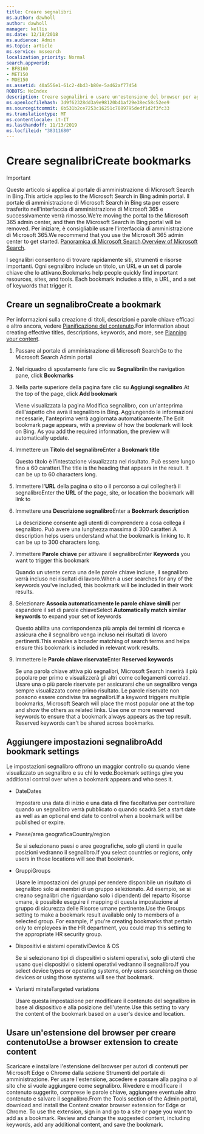 ```yaml
---
title: Creare segnalibri
ms.author: dawholl
author: dawholl
manager: kellis
ms.date: 12/18/2018
ms.audience: Admin
ms.topic: article
ms.service: mssearch
localization_priority: Normal
search.appverid:
- BFB160
- MET150
- MOE150
ms.assetid: 40a556e1-61c2-4bd3-b80e-5ad62af77454
ROBOTS: NoIndex
description: Creare segnalibri o usare un'estensione del browser per aggiungerli ai risultati di lavoro di Microsoft Search
ms.openlocfilehash: 3d9f62328dd3a9e98120b41af29e38ec58c52ee9
ms.sourcegitcommit: 6b531b2ce7253c16251c7089795dedf1d2f3fc33
ms.translationtype: MT
ms.contentlocale: it-IT
ms.lasthandoff: 11/13/2019
ms.locfileid: "38311680"
---
```

# <a name="create-bookmarks"></a><span data-ttu-id="f6d09-103">Creare segnalibri</span><span class="sxs-lookup"><span data-stu-id="f6d09-103">Create bookmarks</span></span>

> [!IMPORTANT]
> <span data-ttu-id="f6d09-104">Questo articolo si applica al portale di amministrazione di Microsoft Search in Bing.</span><span class="sxs-lookup"><span data-stu-id="f6d09-104">This article applies to the Microsoft Search in Bing admin portal.</span></span> <span data-ttu-id="f6d09-105">Il portale di amministrazione di Microsoft Search in Bing sta per essere trasferito nell'interfaccia di amministrazione di Microsoft 365 e successivamente verrà rimosso.</span><span class="sxs-lookup"><span data-stu-id="f6d09-105">We’re moving the portal to the Microsoft 365 admin center, and then the Microsoft Search in Bing portal will be removed.</span></span> <span data-ttu-id="f6d09-106">Per iniziare, è consigliabile usare l'interfaccia di amministrazione di Microsoft 365.</span><span class="sxs-lookup"><span data-stu-id="f6d09-106">We recommend that you use the Microsoft 365 admin center to get started.</span></span> <span data-ttu-id="f6d09-107">[Panoramica di Microsoft Search](overview-microsoft-search.md).</span><span class="sxs-lookup"><span data-stu-id="f6d09-107">[Overview of Microsoft Search](overview-microsoft-search.md).</span></span>
    
<span data-ttu-id="f6d09-p102">I segnalibri consentono di trovare rapidamente siti, strumenti e risorse importanti. Ogni segnalibro include un titolo, un URL e un set di parole chiave che lo attivano.</span><span class="sxs-lookup"><span data-stu-id="f6d09-p102">Bookmarks help people quickly find important resources, sites, and tools. Each bookmark includes a title, a URL, and a set of keywords that trigger it.</span></span>
  
## <a name="create-a-bookmark"></a><span data-ttu-id="f6d09-110">Creare un segnalibro</span><span class="sxs-lookup"><span data-stu-id="f6d09-110">Create a bookmark</span></span>

<span data-ttu-id="f6d09-111">Per informazioni sulla creazione di titoli, descrizioni e parole chiave efficaci e altro ancora, vedere [Pianificazione del contenuto](plan-your-content.md).</span><span class="sxs-lookup"><span data-stu-id="f6d09-111">For information about creating effective titles, descriptions, keywords, and more, see [Planning your content](plan-your-content.md).</span></span>
  
1. <span data-ttu-id="f6d09-112">Passare al portale di amministrazione di Microsoft Search</span><span class="sxs-lookup"><span data-stu-id="f6d09-112">Go to the Microsoft Search Admin portal</span></span>
    
2. <span data-ttu-id="f6d09-113">Nel riquadro di spostamento fare clic su **Segnalibri**</span><span class="sxs-lookup"><span data-stu-id="f6d09-113">In the navigation pane, click **Bookmarks**</span></span>
    
3. <span data-ttu-id="f6d09-114">Nella parte superiore della pagina fare clic su **Aggiungi segnalibro**.</span><span class="sxs-lookup"><span data-stu-id="f6d09-114">At the top of the page, click **Add bookmark**</span></span>
    
    <span data-ttu-id="f6d09-p103">Viene visualizzata la pagina Modifica segnalibro, con un'anteprima dell'aspetto che avrà il segnalibro in Bing. Aggiungendo le informazioni necessarie, l'anteprima verrà aggiornata automaticamente.</span><span class="sxs-lookup"><span data-stu-id="f6d09-p103">The Edit bookmark page appears, with a preview of how the bookmark will look on Bing. As you add the required information, the preview will automatically update.</span></span>
    
4. <span data-ttu-id="f6d09-117">Immettere un **Titolo del segnalibro**</span><span class="sxs-lookup"><span data-stu-id="f6d09-117">Enter a **Bookmark title**</span></span>
    
    <span data-ttu-id="f6d09-p104">Questo titolo è l'intestazione visualizzata nel risultato. Può essere lungo fino a 60 caratteri.</span><span class="sxs-lookup"><span data-stu-id="f6d09-p104">The title is the heading that appears in the result. It can be up to 60 characters long.</span></span>
    
5. <span data-ttu-id="f6d09-120">Immettere l'**URL** della pagina o sito o il percorso a cui collegherà il segnalibro</span><span class="sxs-lookup"><span data-stu-id="f6d09-120">Enter the **URL** of the page, site, or location the bookmark will link to</span></span> 
    
6. <span data-ttu-id="f6d09-121">Immettere una **Descrizione segnalibro**</span><span class="sxs-lookup"><span data-stu-id="f6d09-121">Enter a **Bookmark description**</span></span>
    
    <span data-ttu-id="f6d09-p105">La descrizione consente agli utenti di comprendere a cosa collega il segnalibro. Può avere una lunghezza massima di 300 caratteri.</span><span class="sxs-lookup"><span data-stu-id="f6d09-p105">A description helps users understand what the bookmark is linking to. It can be up to 300 characters long.</span></span>
    
7. <span data-ttu-id="f6d09-124">Immettere **Parole chiave** per attivare il segnalibro</span><span class="sxs-lookup"><span data-stu-id="f6d09-124">Enter **Keywords** you want to trigger this bookmark</span></span> 
    
    <span data-ttu-id="f6d09-125">Quando un utente cerca una delle parole chiave incluse, il segnalibro verrà incluso nei risultati di lavoro.</span><span class="sxs-lookup"><span data-stu-id="f6d09-125">When a user searches for any of the keywords you've included, this bookmark will be included in their work results.</span></span>
    
8. <span data-ttu-id="f6d09-126">Selezionare **Associa automaticamente le parole chiave simili** per espandere il set di parole chiave</span><span class="sxs-lookup"><span data-stu-id="f6d09-126">Select **Automatically match similar keywords** to expand your set of keywords</span></span> 
    
    <span data-ttu-id="f6d09-127">Questo abilita una corrispondenza più ampia dei termini di ricerca e assicura che il segnalibro venga incluso nei risultati di lavoro pertinenti.</span><span class="sxs-lookup"><span data-stu-id="f6d09-127">This enables a broader matching of search terms and helps ensure this bookmark is included in relevant work results.</span></span>
    
9. <span data-ttu-id="f6d09-128">Immettere le **Parole chiave riservate**</span><span class="sxs-lookup"><span data-stu-id="f6d09-128">Enter **Reserved keywords**</span></span>
    
    <span data-ttu-id="f6d09-p106">Se una parola chiave attiva più segnalibri, Microsoft Search inserirà il più popolare per primo e visualizzerà gli altri come collegamenti correlati. Usare una o più parole riservate per assicurarsi che un segnalibro venga sempre visualizzato come primo risultato. Le parole riservate non possono essere condivise tra segnalibri.</span><span class="sxs-lookup"><span data-stu-id="f6d09-p106">If a keyword triggers multiple bookmarks, Microsoft Search will place the most popular one at the top and show the others as related links. Use one or more reserved keywords to ensure that a bookmark always appears as the top result. Reserved keywords can't be shared across bookmarks.</span></span>
    
## <a name="add-bookmark-settings"></a><span data-ttu-id="f6d09-132">Aggiungere impostazioni segnalibro</span><span class="sxs-lookup"><span data-stu-id="f6d09-132">Add bookmark settings</span></span>

<span data-ttu-id="f6d09-133">Le impostazioni segnalibro offrono un maggior controllo su quando viene visualizzato un segnalibro e su chi lo vede.</span><span class="sxs-lookup"><span data-stu-id="f6d09-133">Bookmark settings give you additional control over when a bookmark appears and who sees it.</span></span>
  
- <span data-ttu-id="f6d09-134">Date</span><span class="sxs-lookup"><span data-stu-id="f6d09-134">Dates</span></span>
    
    <span data-ttu-id="f6d09-135">Impostare una data di inizio e una data di fine facoltativa per controllare quando un segnalibro verrà pubblicato o quando scadrà.</span><span class="sxs-lookup"><span data-stu-id="f6d09-135">Set a start date as well as an optional end date to control when a bookmark will be published or expire.</span></span> 
    
- <span data-ttu-id="f6d09-136">Paese/area geografica</span><span class="sxs-lookup"><span data-stu-id="f6d09-136">Country/region</span></span>
    
    <span data-ttu-id="f6d09-137">Se si selezionano paesi o aree geografiche, solo gli utenti in quelle posizioni vedranno il segnalibro.</span><span class="sxs-lookup"><span data-stu-id="f6d09-137">If you select countries or regions, only users in those locations will see that bookmark.</span></span>
    
- <span data-ttu-id="f6d09-138">Gruppi</span><span class="sxs-lookup"><span data-stu-id="f6d09-138">Groups</span></span>
    
    <span data-ttu-id="f6d09-p107">Usare le impostazioni dei gruppi per rendere disponibile un risultato di segnalibro solo ai membri di un gruppo selezionato. Ad esempio, se si creano segnalibri che riguardano solo i dipendenti del reparto Risorse umane, è possibile eseguire il mapping di questa impostazione al gruppo di sicurezza delle Risorse umane pertinente.</span><span class="sxs-lookup"><span data-stu-id="f6d09-p107">Use the Groups setting to make a bookmark result available only to members of a selected group. For example, if you're creating bookmarks that pertain only to employees in the HR department, you could map this setting to the appropriate HR security group.</span></span>
    
- <span data-ttu-id="f6d09-141">Dispositivi e sistemi operativi</span><span class="sxs-lookup"><span data-stu-id="f6d09-141">Device &amp; OS</span></span>
    
    <span data-ttu-id="f6d09-142">Se si selezionano tipi di dispositivi o sistemi operativi, solo gli utenti che usano quei dispositivi o sistemi operativi vedranno il segnalibro.</span><span class="sxs-lookup"><span data-stu-id="f6d09-142">If you select device types or operating systems, only users searching on those devices or using those systems will see that bookmark.</span></span>
    
- <span data-ttu-id="f6d09-143">Varianti mirate</span><span class="sxs-lookup"><span data-stu-id="f6d09-143">Targeted variations</span></span>
    
    <span data-ttu-id="f6d09-144">Usare questa impostazione per modificare il contenuto del segnalibro in base al dispositivo e alla posizione dell'utente.</span><span class="sxs-lookup"><span data-stu-id="f6d09-144">Use this setting to vary the content of the bookmark based on a user's device and location.</span></span>
    
## <a name="use-a-browser-extension-to-create-content"></a><span data-ttu-id="f6d09-145">Usare un'estensione del browser per creare contenuto</span><span class="sxs-lookup"><span data-stu-id="f6d09-145">Use a browser extension to create content</span></span>

<span data-ttu-id="f6d09-p108">Scaricare e installare l'estensione del browser per autori di contenuti per Microsoft Edge o Chrome dalla sezione Strumenti del portale di amministrazione. Per usare l'estensione, accedere e passare alla pagina o al sito che si vuole aggiungere come segnalibro. Rivedere e modificare il contenuto suggerito, comprese le parole chiave, aggiungere eventuale altro contenuto e salvare il segnalibro.</span><span class="sxs-lookup"><span data-stu-id="f6d09-p108">From the Tools section of the Admin portal, download and install the Content creator browser extension for Edge or Chrome. To use the extension, sign in and go to a site or page you want to add as a bookmark. Review and change the suggested content, including keywords, add any additional content, and save the bookmark.</span></span>